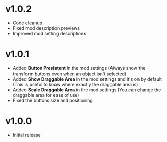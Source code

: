 # v1.0.2
- Code cleanup
- Fixed mod description previews
- Improved mod setting descriptions

# v1.0.1
- Added **Button Presistent** in the mod settings (Always show the transform buttons even when an object isn't selected)
- Added **Show Draggable Area** in the mod settings and it's on by default (This is useful to know where exactly the draggable area is)
- Added **Scale Draggable Area** in the mod settings (You can change the draggable area for ease of use)
- Fixed the buttons size and positioning

# v1.0.0
- Initial release